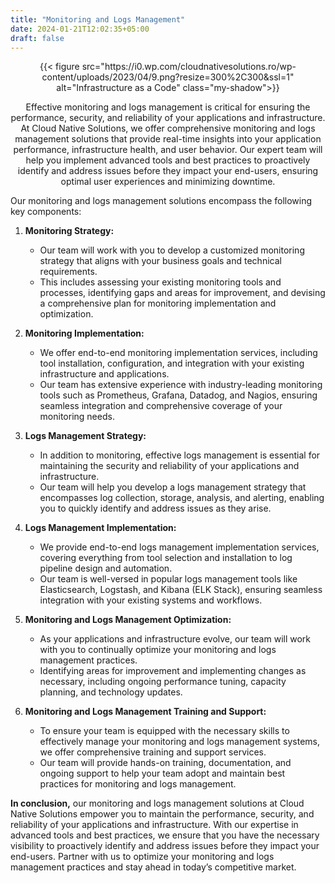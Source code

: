 ```yaml
---
title: "Monitoring and Logs Management"
date: 2024-01-21T12:02:35+05:00
draft: false
---
```


<div style="text-align: center; margin: 0 auto;">

<div class="aos-wrapper" data-aos="fade-up" data-aos-duration="1500">
  {{< figure src="https://i0.wp.com/cloudnativesolutions.ro/wp-content/uploads/2023/04/9.png?resize=300%2C300&ssl=1" alt="Infrastructure as a Code"  class="my-shadow">}}

Effective monitoring and logs management is critical for ensuring the performance, security, and reliability of your applications and infrastructure. At Cloud Native Solutions, we offer comprehensive monitoring and logs management solutions that provide real-time insights into your application performance, infrastructure health, and user behavior. Our expert team will help you implement advanced tools and best practices to proactively identify and address issues before they impact your end-users, ensuring optimal user experiences and minimizing downtime.

</div>

  <div data-aos="fade-up" data-aos-duration="1500" style="text-align: left">
    Our monitoring and logs management solutions encompass the following key components:

1. **Monitoring Strategy:**

   - Our team will work with you to develop a customized monitoring strategy that aligns with your business goals and technical requirements.
   - This includes assessing your existing monitoring tools and processes, identifying gaps and areas for improvement, and devising a comprehensive plan for monitoring implementation and optimization.

2. **Monitoring Implementation:**

   - We offer end-to-end monitoring implementation services, including tool installation, configuration, and integration with your existing infrastructure and applications.
   - Our team has extensive experience with industry-leading monitoring tools such as Prometheus, Grafana, Datadog, and Nagios, ensuring seamless integration and comprehensive coverage of your monitoring needs.

3. **Logs Management Strategy:**

   - In addition to monitoring, effective logs management is essential for maintaining the security and reliability of your applications and infrastructure.
   - Our team will help you develop a logs management strategy that encompasses log collection, storage, analysis, and alerting, enabling you to quickly identify and address issues as they arise.

4. **Logs Management Implementation:**

   - We provide end-to-end logs management implementation services, covering everything from tool selection and installation to log pipeline design and automation.
   - Our team is well-versed in popular logs management tools like Elasticsearch, Logstash, and Kibana (ELK Stack), ensuring seamless integration with your existing systems and workflows.

5. **Monitoring and Logs Management Optimization:**

   - As your applications and infrastructure evolve, our team will work with you to continually optimize your monitoring and logs management practices.
   - Identifying areas for improvement and implementing changes as necessary, including ongoing performance tuning, capacity planning, and technology updates.

6. **Monitoring and Logs Management Training and Support:**
   - To ensure your team is equipped with the necessary skills to effectively manage your monitoring and logs management systems, we offer comprehensive training and support services.
   - Our team will provide hands-on training, documentation, and ongoing support to help your team adopt and maintain best practices for monitoring and logs management.

**In conclusion,** our monitoring and logs management solutions at Cloud Native Solutions empower you to maintain the performance, security, and reliability of your applications and infrastructure. With our expertise in advanced tools and best practices, we ensure that you have the necessary visibility to proactively identify and address issues before they impact your end-users. Partner with us to optimize your monitoring and logs management practices and stay ahead in today’s competitive market.

</div>

<script src="https://cdn.jsdelivr.net/npm/aos@2.3.4/dist/aos.js"></script>
<script>
  document.addEventListener('DOMContentLoaded', function() {
    AOS.init();
  });
</script>
